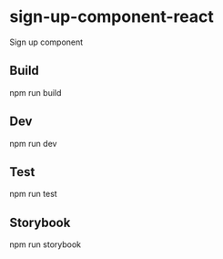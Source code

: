 # sign-up-component-react
Sign up component

## Build
npm run build

## Dev
npm run dev

## Test
npm run test

## Storybook
npm run storybook
